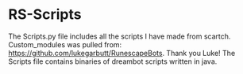 # RS-Scripts
The Scripts.py file includes all the scripts I have made from scartch. Custom_modules was pulled from: https://github.com/lukegarbutt/RunescapeBots. Thank you Luke! The Scripts file contains binaries of dreambot scripts written in java.
